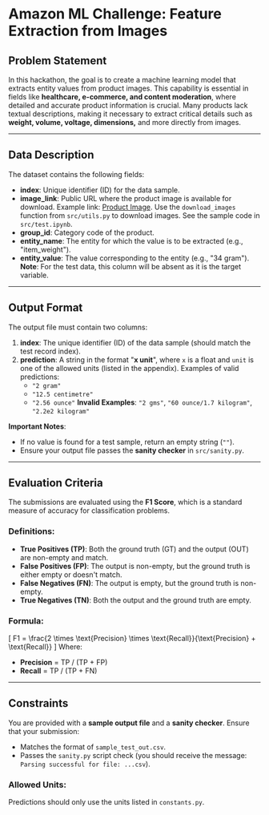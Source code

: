# **Amazon ML Challenge: Feature Extraction from Images**

## **Problem Statement**
In this hackathon, the goal is to create a machine learning model that extracts entity values from product images. This capability is essential in fields like **healthcare, e-commerce, and content moderation**, where detailed and accurate product information is crucial. Many products lack textual descriptions, making it necessary to extract critical details such as **weight, volume, voltage, dimensions,** and more directly from images.

---

## **Data Description**
The dataset contains the following fields:

- **index**: Unique identifier (ID) for the data sample.
- **image_link**: Public URL where the product image is available for download. Example link: [Product Image](https://m.media-amazon.com/images/I/71XfHPR36-L.jpg). Use the `download_images` function from `src/utils.py` to download images. See the sample code in `src/test.ipynb`.
- **group_id**: Category code of the product.
- **entity_name**: The entity for which the value is to be extracted (e.g., "item_weight").
- **entity_value**: The value corresponding to the entity (e.g., "34 gram"). **Note**: For the test data, this column will be absent as it is the target variable.

---

## **Output Format**
The output file must contain two columns:

1. **index**: The unique identifier (ID) of the data sample (should match the test record index).
2. **prediction**: A string in the format "**x unit**", where `x` is a float and `unit` is one of the allowed units (listed in the appendix). Examples of valid predictions:
   - `"2 gram"`
   - `"12.5 centimetre"`
   - `"2.56 ounce"`
   **Invalid Examples**: `"2 gms"`, `"60 ounce/1.7 kilogram"`, `"2.2e2 kilogram"`

**Important Notes**:
- If no value is found for a test sample, return an empty string (`""`).
- Ensure your output file passes the **sanity checker** in `src/sanity.py`.

---

## **Evaluation Criteria**
The submissions are evaluated using the **F1 Score**, which is a standard measure of accuracy for classification problems.

### **Definitions**:
- **True Positives (TP)**: Both the ground truth (GT) and the output (OUT) are non-empty and match.
- **False Positives (FP)**: The output is non-empty, but the ground truth is either empty or doesn't match.
- **False Negatives (FN)**: The output is empty, but the ground truth is non-empty.
- **True Negatives (TN)**: Both the output and the ground truth are empty.

### **Formula**:
\[
F1 = \frac{2 \times \text{Precision} \times \text{Recall}}{\text{Precision} + \text{Recall}}
\]
Where:
- **Precision** = TP / (TP + FP)
- **Recall** = TP / (TP + FN)

---

## **Constraints**
You are provided with a **sample output file** and a **sanity checker**. Ensure that your submission:
- Matches the format of `sample_test_out.csv`.
- Passes the `sanity.py` script check (you should receive the message: `Parsing successful for file: ...csv`).

### **Allowed Units**:
Predictions should only use the units listed in `constants.py`.
